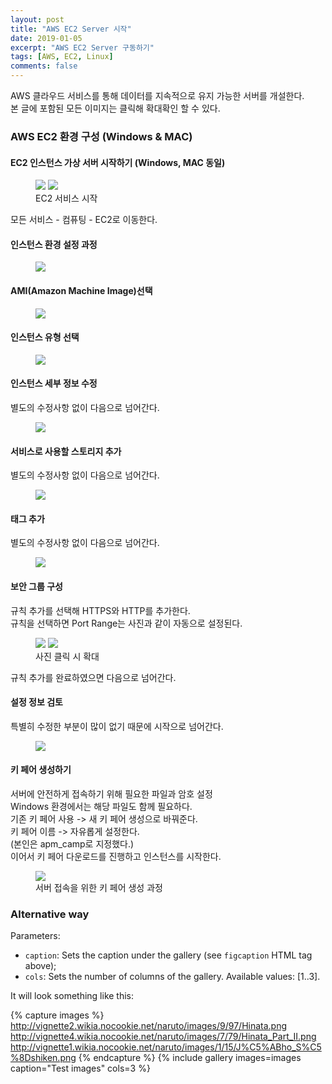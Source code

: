 ```yaml
---
layout: post
title: "AWS EC2 Server 시작"
date: 2019-01-05
excerpt: "AWS EC2 Server 구동하기"
tags: [AWS, EC2, Linux]
comments: false
---
```


AWS 클라우드 서비스를 통해 데이터를 지속적으로 유지 가능한 서버를 개설한다.  
본 글에 포함된 모든 이미지는 클릭해 확대확인 할 수 있다.

### AWS EC2 환경 구성 (Windows & MAC)

#### EC2 인스턴스 가상 서버 시작하기 (Windows, MAC 동일)

<figure class="half">
	<a href="{{site.url}}/assets/img/aws/aws_main.JPG"><img src="{{site.url}}/assets/img/aws/aws_main.JPG"></a>
	<a href="{{site.url}}/assets/img/aws/ec2_start.JPG"><img src="{{site.url}}/assets/img/aws/ec2_start.JPG"></a>
	<figcaption>EC2 서비스 시작</figcaption>
</figure>

모든 서비스 - 컴퓨팅 - EC2로 이동한다.

#### 인스턴스 환경 설정 과정

<figure>
	<a href="{{site.url}}/assets/img/aws/ec2_start_1.JPG"><img src="{{site.url}}/assets/img/aws/ec2_start_1.JPG"></a>
</figure>

#### AMI(Amazon Machine Image)선택

<figure>
	<a href="{{site.url}}/assets/img/aws/ec2_start_2.JPG"><img src="{{site.url}}/assets/img/aws/ec2_start_2.JPG"></a>
</figure>

#### 인스턴스 유형 선택

<figure>
	<a href="{{site.url}}/assets/img/aws/ec2_start_3.JPG"><img src="{{site.url}}/assets/img/aws/ec2_start_3.JPG"></a>
</figure>

#### 인스턴스 세부 정보 수정

별도의 수정사항 없이 다음으로 넘어간다.

<figure>
	<a href="{{site.url}}/assets/img/aws/ec2_start_4.JPG"><img src="{{site.url}}/assets/img/aws/ec2_start_4.JPG"></a>
</figure>

#### 서비스로 사용할 스토리지 추가

별도의 수정사항 없이 다음으로 넘어간다.

<figure>
	<a href="{{site.url}}/assets/img/aws/ec2_start_5.JPG"><img src="{{site.url}}/assets/img/aws/ec2_start_5.JPG"></a>
</figure>

#### 태그 추가

별도의 수정사항 없이 다음으로 넘어간다.

<figure>
	<a href="{{site.url}}/assets/img/aws/ec2_start_6.JPG"><img src="{{site.url}}/assets/img/aws/ec2_start_6.JPG"></a>
</figure>

#### 보안 그룹 구성

규칙 추가를 선택해 HTTPS와 HTTP를 추가한다.  
규칙을 선택하면 Port Range는 사진과 같이 자동으로 설정된다.

<figure class="half">
	<a href="{{site.url}}/assets/img/aws/ec2_start_7.JPG"><img src="{{site.url}}/assets/img/aws/ec2_start_7.JPG"></a>
	<a href="{{site.url}}/assets/img/aws/ec2_start_8.JPG"><img src="{{site.url}}/assets/img/aws/ec2_start_8.JPG"></a>
	<figcaption>사진 클릭 시 확대</figcaption>
</figure>

규칙 추가를 완료하였으면 다음으로 넘어간다.

#### 설정 정보 검토

특별히 수정한 부분이 많이 없기 때문에 시작으로 넘어간다.

<figure>
	<a href="{{site.url}}/assets/img/aws/ec2_start_9.JPG"><img src="{{site.url}}/assets/img/aws/ec2_start_9.JPG"></a>
</figure>

#### 키 페어 생성하기

서버에 안전하게 접속하기 위해 필요한 파일과 암호 설정  
Windows 환경에서는 해당 파일도 함께 필요하다.  
기존 키 페어 사용 -> 새 키 페어 생성으로 바꿔준다.  
키 페어 이름 -> 자유롭게 설정한다.  
(본인은 apm_camp로 지정했다.)  
이어서 키 페어 다운로드를 진행하고 인스턴스를 시작한다.

<figure>
	<a href="{{site.url}}/assets/img/aws/ec2_start_10.JPG"><img src="{{site.url}}/assets/img/aws/ec2_start_10.JPG"></a>
	<figcaption>서버 접속을 위한 키 페어 생성 과정</figcaption>
</figure>


### Alternative way

Parameters:

- `caption`: Sets the caption under the gallery (see `figcaption` HTML tag above);
- `cols`: Sets the number of columns of the gallery.
Available values: [1..3].

It will look something like this:

{% capture images %}
	http://vignette2.wikia.nocookie.net/naruto/images/9/97/Hinata.png
	http://vignette4.wikia.nocookie.net/naruto/images/7/79/Hinata_Part_II.png
	http://vignette1.wikia.nocookie.net/naruto/images/1/15/J%C5%ABho_S%C5%8Dshiken.png
{% endcapture %}
{% include gallery images=images caption="Test images" cols=3 %}
